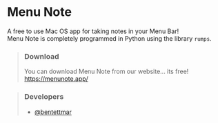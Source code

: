 # Menu Note
A free to use Mac OS app for taking notes in your Menu Bar!  
Menu Note is completely programmed in Python using the library `rumps`.

> ### Download
> You can download Menu Note from our website... its free!  
> https://menunote.app/

> ### Developers
> - [@bentettmar](https://ben.tettmar.com/)
